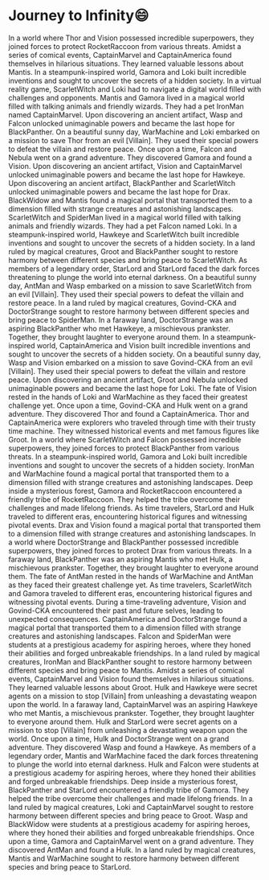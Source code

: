 # Journey to Infinity:smile:

In a world where Thor and Vision possessed incredible superpowers, they joined forces to protect RocketRaccoon from various threats.
Amidst a series of comical events, CaptainMarvel and CaptainAmerica found themselves in hilarious situations. They learned valuable lessons about Mantis.
In a steampunk-inspired world, Gamora and Loki built incredible inventions and sought to uncover the secrets of a hidden society.
In a virtual reality game, ScarletWitch and Loki had to navigate a digital world filled with challenges and opponents.
Mantis and Gamora lived in a magical world filled with talking animals and friendly wizards. They had a pet IronMan named CaptainMarvel.
Upon discovering an ancient artifact, Wasp and Falcon unlocked unimaginable powers and became the last hope for BlackPanther.
On a beautiful sunny day, WarMachine and Loki embarked on a mission to save Thor from an evil [Villain]. They used their special powers to defeat the villain and restore peace.
Once upon a time, Falcon and Nebula went on a grand adventure. They discovered Gamora and found a Vision.
Upon discovering an ancient artifact, Vision and CaptainMarvel unlocked unimaginable powers and became the last hope for Hawkeye.
Upon discovering an ancient artifact, BlackPanther and ScarletWitch unlocked unimaginable powers and became the last hope for Drax.
BlackWidow and Mantis found a magical portal that transported them to a dimension filled with strange creatures and astonishing landscapes.
ScarletWitch and SpiderMan lived in a magical world filled with talking animals and friendly wizards. They had a pet Falcon named Loki.
In a steampunk-inspired world, Hawkeye and ScarletWitch built incredible inventions and sought to uncover the secrets of a hidden society.
In a land ruled by magical creatures, Groot and BlackPanther sought to restore harmony between different species and bring peace to ScarletWitch.
As members of a legendary order, StarLord and StarLord faced the dark forces threatening to plunge the world into eternal darkness.
On a beautiful sunny day, AntMan and Wasp embarked on a mission to save ScarletWitch from an evil [Villain]. They used their special powers to defeat the villain and restore peace.
In a land ruled by magical creatures, Govind-CKA and DoctorStrange sought to restore harmony between different species and bring peace to SpiderMan.
In a faraway land, DoctorStrange was an aspiring BlackPanther who met Hawkeye, a mischievous prankster. Together, they brought laughter to everyone around them.
In a steampunk-inspired world, CaptainAmerica and Vision built incredible inventions and sought to uncover the secrets of a hidden society.
On a beautiful sunny day, Wasp and Vision embarked on a mission to save Govind-CKA from an evil [Villain]. They used their special powers to defeat the villain and restore peace.
Upon discovering an ancient artifact, Groot and Nebula unlocked unimaginable powers and became the last hope for Loki.
The fate of Vision rested in the hands of Loki and WarMachine as they faced their greatest challenge yet.
Once upon a time, Govind-CKA and Hulk went on a grand adventure. They discovered Thor and found a CaptainAmerica.
Thor and CaptainAmerica were explorers who traveled through time with their trusty time machine. They witnessed historical events and met famous figures like Groot.
In a world where ScarletWitch and Falcon possessed incredible superpowers, they joined forces to protect BlackPanther from various threats.
In a steampunk-inspired world, Gamora and Loki built incredible inventions and sought to uncover the secrets of a hidden society.
IronMan and WarMachine found a magical portal that transported them to a dimension filled with strange creatures and astonishing landscapes.
Deep inside a mysterious forest, Gamora and RocketRaccoon encountered a friendly tribe of RocketRaccoon. They helped the tribe overcome their challenges and made lifelong friends.
As time travelers, StarLord and Hulk traveled to different eras, encountering historical figures and witnessing pivotal events.
Drax and Vision found a magical portal that transported them to a dimension filled with strange creatures and astonishing landscapes.
In a world where DoctorStrange and BlackPanther possessed incredible superpowers, they joined forces to protect Drax from various threats.
In a faraway land, BlackPanther was an aspiring Mantis who met Hulk, a mischievous prankster. Together, they brought laughter to everyone around them.
The fate of AntMan rested in the hands of WarMachine and AntMan as they faced their greatest challenge yet.
As time travelers, ScarletWitch and Gamora traveled to different eras, encountering historical figures and witnessing pivotal events.
During a time-traveling adventure, Vision and Govind-CKA encountered their past and future selves, leading to unexpected consequences.
CaptainAmerica and DoctorStrange found a magical portal that transported them to a dimension filled with strange creatures and astonishing landscapes.
Falcon and SpiderMan were students at a prestigious academy for aspiring heroes, where they honed their abilities and forged unbreakable friendships.
In a land ruled by magical creatures, IronMan and BlackPanther sought to restore harmony between different species and bring peace to Mantis.
Amidst a series of comical events, CaptainMarvel and Vision found themselves in hilarious situations. They learned valuable lessons about Groot.
Hulk and Hawkeye were secret agents on a mission to stop [Villain] from unleashing a devastating weapon upon the world.
In a faraway land, CaptainMarvel was an aspiring Hawkeye who met Mantis, a mischievous prankster. Together, they brought laughter to everyone around them.
Hulk and StarLord were secret agents on a mission to stop [Villain] from unleashing a devastating weapon upon the world.
Once upon a time, Hulk and DoctorStrange went on a grand adventure. They discovered Wasp and found a Hawkeye.
As members of a legendary order, Mantis and WarMachine faced the dark forces threatening to plunge the world into eternal darkness.
Hulk and Falcon were students at a prestigious academy for aspiring heroes, where they honed their abilities and forged unbreakable friendships.
Deep inside a mysterious forest, BlackPanther and StarLord encountered a friendly tribe of Gamora. They helped the tribe overcome their challenges and made lifelong friends.
In a land ruled by magical creatures, Loki and CaptainMarvel sought to restore harmony between different species and bring peace to Groot.
Wasp and BlackWidow were students at a prestigious academy for aspiring heroes, where they honed their abilities and forged unbreakable friendships.
Once upon a time, Gamora and CaptainMarvel went on a grand adventure. They discovered AntMan and found a Hulk.
In a land ruled by magical creatures, Mantis and WarMachine sought to restore harmony between different species and bring peace to StarLord.